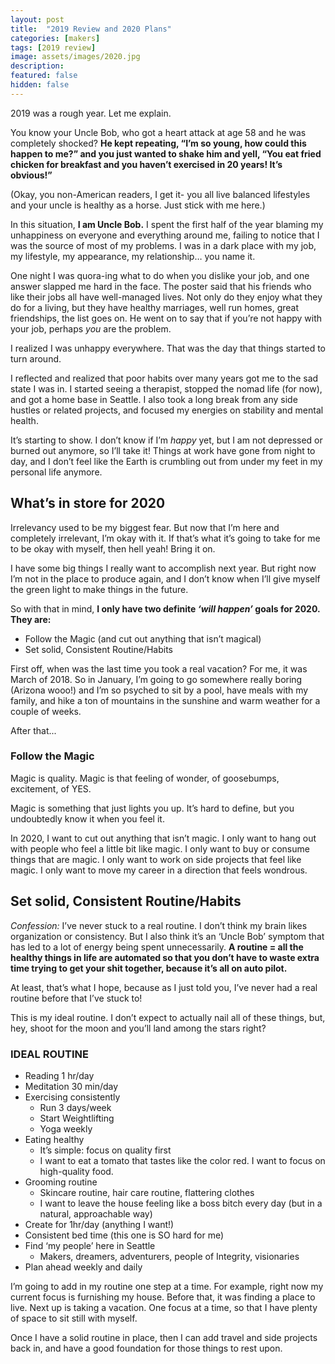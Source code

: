 ```yaml
---
layout: post
title:  "2019 Review and 2020 Plans"
categories: [makers]
tags: [2019 review]
image: assets/images/2020.jpg
description: 
featured: false
hidden: false
---
```


2019 was a rough year. Let me explain.

You know your Uncle Bob, who got a heart attack at age 58 and he was completely shocked? **He kept repeating, “I’m so young, how could this happen to me?” and you just wanted to shake him and yell, “You eat fried chicken for breakfast and you haven’t exercised in 20 years! It’s obvious!”**

(Okay, you non-American readers, I get it- you all live balanced lifestyles and your uncle is healthy as a horse. Just stick with me here.)

In this situation, **I am Uncle Bob.** I spent the first half of the year blaming my unhappiness on everyone and everything around me, failing to notice that I was the source of most of my problems. I was in a dark place with my job, my lifestyle, my appearance, my relationship… you name it.

One night I was quora-ing what to do when you dislike your job, and one answer slapped me hard in the face. The poster said that his friends who like their jobs all have well-managed lives. Not only do they enjoy what they do for a living, but they have healthy marriages, well run homes, great friendships, the list goes on. He went on to say that if you’re not happy with your job, perhaps _you_ are the problem.

I realized I was unhappy everywhere. That was the day that things started to turn around.

I reflected and realized that poor habits over many years got me to the sad state I was in. I started seeing a therapist, stopped the nomad life (for now), and got a home base in Seattle. I also took a long break from any side hustles or related projects, and focused my energies on stability and mental health.

It’s starting to show. I don’t know if I’m _happy_ yet, but I am not depressed or burned out anymore, so I’ll take it! Things at work have gone from night to day, and I don’t feel like the Earth is crumbling out from under my feet in my personal life anymore.








## What’s in store for 2020

Irrelevancy used to be my biggest fear. But now that I’m here and completely irrelevant, I’m okay with it. If that’s what it’s going to take for me to be okay with myself, then hell yeah! Bring it on.

I have some big things I really want to accomplish next year. But right now I’m not in the place to produce again, and I don’t know when I’ll give myself the green light to make things in the future. 


So with that in mind, **I only have two definite _‘will happen’_ goals for 2020. They are:**

* Follow the Magic (and cut out anything that isn’t magical)
* Set solid, Consistent Routine/Habits

First off, when was the last time you took a real vacation? For me, it was March of 2018. So in January, I’m going to go somewhere really boring (Arizona wooo!) and I’m so psyched to sit by a pool, have meals with my family, and hike a ton of mountains in the sunshine and warm weather for a couple of weeks.

After that...

### Follow the Magic

Magic is quality. Magic is that feeling of wonder, of goosebumps, excitement, of YES.

Magic is something that just lights you up. It’s hard to define, but you undoubtedly know it when you feel it.

In 2020, I want to cut out anything that isn’t magic. I only want to hang out with people who feel a little bit like magic. I only want to buy or consume things that are magic. I only want to work on side projects that feel like magic. I only want to move my career in a direction that feels wondrous.


## Set solid, Consistent Routine/Habits


*Confession:* I’ve never stuck to a real routine. I don’t think my brain likes organization or consistency. But I also think it’s an ‘Uncle Bob’ symptom that has led to a lot of energy being spent unnecessarily. **A routine = all the healthy things in life are automated so that you don’t have to waste extra time trying to get your shit together, because it’s all on auto pilot.**

At least, that’s what I hope, because as I just told you, I’ve never had a real routine before that I’ve stuck to!

This is my ideal routine. I don’t expect to actually nail all of these things, but, hey, shoot for the moon and you’ll land among the stars right?

### IDEAL ROUTINE

* Reading 1 hr/day
* Meditation 30 min/day
* Exercising consistently
    * Run 3 days/week
    * Start Weightlifting
    * Yoga weekly
* Eating healthy
    * It’s simple: focus on quality first
    * I want to eat a tomato that tastes like the color red. I want to focus on high-quality food. 
* Grooming routine
    * Skincare routine, hair care routine, flattering clothes
    * I want to leave the house feeling like a boss bitch every day (but in a natural, approachable way)
* Create for 1hr/day (anything I want!)
* Consistent bed time (this one is SO hard for me)
* Find ‘my people’ here in Seattle
    * Makers, dreamers, adventurers, people of Integrity, visionaries
* Plan ahead weekly and daily

I’m going to add in my routine one step at a time. For example, right now my current focus is furnishing my house. Before that, it was finding a place to live. Next up is taking a vacation. One focus at a time, so that I have plenty of space to sit still with myself.

Once I have a solid routine in place, then I can add travel and side projects back in, and have a good foundation for those things to rest upon.